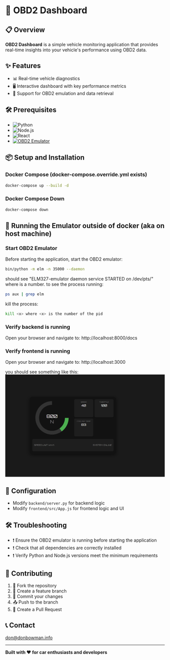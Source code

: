 # 🚗 OBD2 Dashboard

## 📋 Overview

**OBD2 Dashboard** is a simple vehicle monitoring application that provides real-time insights into your vehicle's performance using OBD2 data.

## ✨ Features

- 📊 Real-time vehicle diagnostics
- 🖥️ Interactive dashboard with key performance metrics
- 🔧 Support for OBD2 emulation and data retrieval

## 🛠️ Prerequisites

- ![Python](https://img.shields.io/badge/Python-3.8+-blue)
- ![Node.js](https://img.shields.io/badge/Node.js-14+-green)
- ![React](https://img.shields.io/badge/React-16+-lightblue)
- [![OBD2 Emulator](https://img.shields.io/badge/ELM327-emulator-blue)](https://github.com/Ircama/ELM327-emulator)

## 📦 Setup and Installation

### Docker Compose (docker-compose.override.yml exists)

```bash
docker-compose up --build -d
```

### Docker Compose Down

```bash
docker-compose down
```

## 🚀 Running the Emulator outside of docker (aka on host machine)
### Start OBD2 Emulator

Before starting the application, start the OBD2 emulator:
```bash
bin/python -m elm -n 35000 --daemon
```
should see "ELM327-emulator daemon service STARTED on  /dev/pts/<x>" where <x> is a number.
to see the process running:
```bash
ps aux | grep elm
```

kill the process:
```bash
kill <x> where <x> is the number of the pid
```

### Verify backend is running

Open your browser and navigate to:
 http://localhost:8000/docs

### Verify frontend is running

Open your browser and navigate to:
 http://localhost:3000

you should see something like this:
![image](/docs/images/GaugeScreenshot.png)

## 🔧 Configuration

- Modify `backend/server.py` for backend logic
- Modify `frontend/src/App.js` for frontend logic and UI

## 🛠️ Troubleshooting

- ❗ Ensure the OBD2 emulator is running before starting the application
- ❗ Check that all dependencies are correctly installed
- ❗ Verify Python and Node.js versions meet the minimum requirements

## 🤝 Contributing

1. 🍴 Fork the repository
2. 🌿 Create a feature branch
3. 💾 Commit your changes
4. 📤 Push to the branch
5. 🔀 Create a Pull Request

<!-- ## 📄 License

*[Specify your project's license]* -->

## 📞 Contact

don@donbowman.info

---

**Built with ❤️ for car enthusiasts and developers**